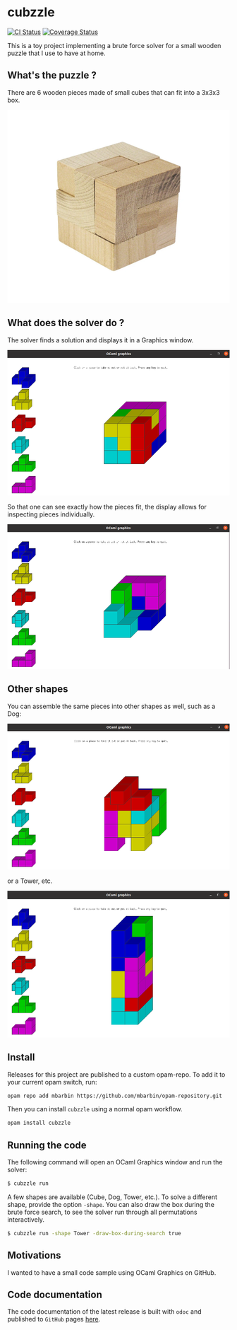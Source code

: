 # cubzzle

[![CI Status](https://github.com/mbarbin/cubzzle/workflows/ci/badge.svg)](https://github.com/mbarbin/cubzzle/actions/workflows/ci.yml)
[![Coverage Status](https://coveralls.io/repos/github/mbarbin/cubzzle/badge.svg?branch=main&service=github)](https://coveralls.io/github/mbarbin/cubzzle?branch=main)

This is a toy project implementing a brute force solver for a small wooden
puzzle that I use to have at home.

## What's the puzzle ?

There are 6 wooden pieces made of small cubes that can fit into a 3x3x3 box.

![The puzzle](images/puzzle.png)

## What does the solver do ?

The solver finds a solution and displays it in a Graphics window.

![The cube](images/cube.png)

So that one can see exactly how the pieces fit, the display allows for
inspecting pieces individually.

![The cube help](images/cube-help.png)

## Other shapes

You can assemble the same pieces into other shapes as well, such as a Dog:

![The dog](images/dog.png)

or a Tower, etc.

![The tower](images/tower.png)

## Install

Releases for this project are published to a custom opam-repo. To add it to your
current opam switch, run:

```sh
opam repo add mbarbin https://github.com/mbarbin/opam-repository.git
```

Then you can install `cubzzle` using a normal opam workflow.

```sh
opam install cubzzle
```

## Running the code

The following command will open an OCaml Graphics window and run the solver:

```bash
$ cubzzle run
```

A few shapes are available (Cube, Dog, Tower, etc.). To solve a different shape,
provide the option `-shape`. You can also draw the box during the brute force
search, to see the solver run through all permutations interactively.

```bash
$ cubzzle run -shape Tower -draw-box-during-search true
```

## Motivations

I wanted to have a small code sample using OCaml Graphics on GitHub.

## Code documentation

The code documentation of the latest release is built with `odoc` and published
to `GitHub` pages [here](https://mbarbin.github.io/cubzzle).
